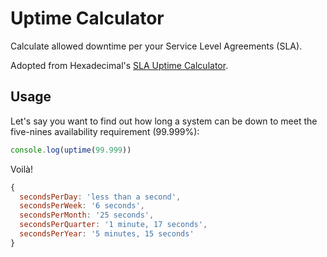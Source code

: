 # Uptime Calculator

Calculate allowed downtime per your Service Level Agreements (SLA).

Adopted from Hexadecimal's [SLA Uptime Calculator](https://tryhexadecimal.com/sla-uptime-calculator).

## Usage

Let's say you want to find out how long a system can be down to meet the five-nines availability requirement (99.999%):

```javascript
console.log(uptime(99.999))
```

Voilà!

```javascript
{
  secondsPerDay: 'less than a second',
  secondsPerWeek: '6 seconds',
  secondsPerMonth: '25 seconds',
  secondsPerQuarter: '1 minute, 17 seconds',
  secondsPerYear: '5 minutes, 15 seconds'
}
```
